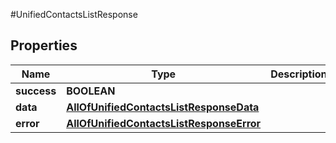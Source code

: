 #UnifiedContactsListResponse

## Properties
Name | Type | Description | Notes
------------ | ------------- | ------------- | -------------
**success** | **BOOLEAN** |  | [optional] 
**data** | [**AllOfUnifiedContactsListResponseData**](AllOfUnifiedContactsListResponseData.md) |  | [optional] 
**error** | [**AllOfUnifiedContactsListResponseError**](AllOfUnifiedContactsListResponseError.md) |  | [optional] 

